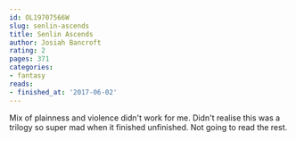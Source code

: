 ```yaml
---
id: OL19707566W
slug: senlin-ascends
title: Senlin Ascends
author: Josiah Bancroft
rating: 2
pages: 371
categories:
- fantasy
reads:
- finished_at: '2017-06-02'
---
```

Mix of plainness and violence didn't work for me. Didn't realise this was a trilogy so super mad when it finished unfinished. Not going to read the rest.
